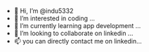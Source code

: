 - 👋 Hi, I’m @indu5332
- 👀 I’m interested in coding ...
- 🌱 I’m currently learning app development ...
- 💞️ I’m looking to collaborate on linkedin ...
- 📫 you can directly contact me on linkedin...

<!---
indu5332/indu5332 is a ✨ special ✨ repository because its `README.md` (this file) appears on your GitHub profile.
You can click the Preview link to take a look at your changes.
--->
